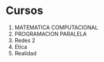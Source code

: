 # Cursos

1. MATEMATICA COMPUTACIONAL
2. PROGRAMACION PARALELA	
3. Redes 2	
4. Etica
5. Realidad

	

